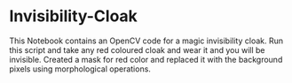 # Invisibility-Cloak
This Notebook contains an OpenCV code for a magic invisibility cloak. Run this script and take any red coloured cloak and wear it and you will be invisible.
Created a mask for red color and replaced it with the background pixels using morphological operations.
